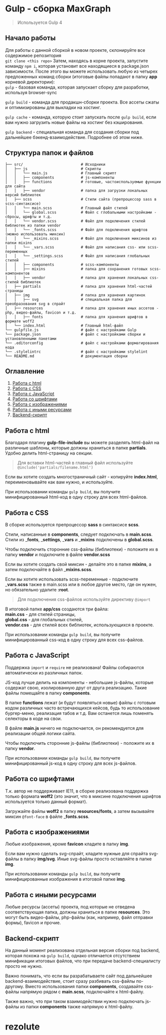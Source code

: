 # Gulp - сборка MaxGraph

> Используется Gulp 4

## Начало работы

Для работы с данной сборкой в новом проекте, склонируйте все содержимое репозитория <br>
`git clone <this repo>`
Затем, находясь в корне проекта, запустите команду `npm i`, которая установит все находящиеся в package.json зависимости.
После этого вы можете использовать любую из четырех предложенных команд сборки (итоговые файлы попадают в папку __app__ корневой директории): <br>
`gulp` - базовая команда, которая запускает сборку для разработки, используя browser-sync


`gulp build` - команда для продакшн-сборки проекта. Все ассеты сжаты и оптимизированы для выкладки на хостинг.

`gulp cache` - команда, которую стоит запускать после `gulp build`, если вам нужно загрузить новые файлы на хостинг без кэширования.

`gulp backend` - специальная команда для создания сборки под дальнейшее бэкенд-взаимодействие. Подробнее об этом ниже.

## Структура папок и файлов

```
├── src/                          # Исходники
│   ├── js                        # Скрипты
│   │   └── main.js               # Главный скрипт
│   │   ├── components            # js-компоненты
│   │   ├── functions             # готовые, частоиспользуемые функции для сайта
│   │   ├── vendor                # папка для загрузки локальных версий библиотек
│   ├── scss                      # Стили сайта (препроцессор sass в scss-синтаксисе)
│   │   └── main.scss             # Главный файл стилей
│   │   └── global.scss           # Файл с глобальными настройками - сбросы, шрифты и т.д.
│   │   └── vendor.scss           # Файл для подключения стилей библиотек из папки vendor
│   │   └── _fonts.scss           # Файл для подключения шрифтов (можно использовать миксин)
│   │   └── _mixins.scss          # Файл для подключения миксинов из папки mixins
│   │   └── _vars.scss            # Файл для написания css- или scss-переменных
│   │   └── _settings.scss        # Файл для написания глобальных стилей
│   │   ├── components            # scss-компоненты
│   │   ├── mixins                # папка для сохранения готовых scss-компонентов
│   │   ├── vendor                # папка для хранения локальных css-стилей библиотек
│   ├── partials                  # папка для хранения html-частей страницы
│   ├── img                       # папка для хранения картинок
│   │   ├── svg                   # специальная папка для преобразования svg в спрайт
│   ├── resources                 # папка для хранения иных ассетов - php, видео-файлы, favicon и т.д.
│   │   ├── fonts                 # папка для хранения шрифтов в формате woff2
│   └── index.html                # Главный html-файл
└── gulpfile.js                   # файл с настройками Gulp
└── package.json                  # файл с настройками сборки и установленными пакетами
└── .editorconfig                 # файл с настройками форматирования кода
└── .stylelintrc                  # файл с настройками stylelint
└── README.md                     # документация сборки
```

## Оглавление
1. [Работа с html](#работа-с-html)
2. [Работа с CSS](#работа-с-css)
3. [Работа с JavaScript](#работа-с-javascript)
4. [Работа со шрифтами](#работа-со-шрифтами)
5. [Работа с изображениями](#работа-с-изображениями)
6. [Работа с иными ресурсами](#работа-с-иными-ресурсами)
7. [Backend-скрипт](#backend-скрипт)


## Работа с html

Благодаря плагину __gulp-file-include__ вы можете разделять html-файл на различные шаблоны, которые должны храниться в папке __partials__. Удобно делить html-страницу на секции.

> Для вставки html-частей в главный файл используйте `@include('partials/filename.html')`

Если вы хотите создать многостраничный сайт - копируйте __index.html__, переименовывайте как вам нужно, и используйте.

При использовании команды `gulp build`, вы получите минифицированный html-код в одну строку для всех html-файлов.

## Работа с CSS

В сборке используется препроцессор __sass__ в синтаксисе __scss__.

Стили, написанные в __components__, следует подключать в __main.scss__.
Стили из ___fonts__, ___settings__, ___vars__ и ___mixins__ подключены в __global.scss__.

Чтобы подключить сторонние css-файлы (библиотеки) - положите их в папку __vendor__ и подключите в файле __vendor.scss__

Если вы хотите создать свой миксин - делайте это в папке __mixins__, а затем подключайте в файл ___mixins.scss__.

Если вы хотите использовать scss-переменные - подключите ___vars.scss__ также в main.scss или в любое другое место, где он нужен, но обязательно удалите __:root__.

> Для подключения css-файлов используйте директиву `@import`

В итоговой папке __app/css__ создаются три файла: <br> __main.css__ - для стилей страницы, <br> __global.css__ - для глобальных стилей, <br> __vendor.css__ - для стилей всех библиотек, использующихся в проекте.

При использовании команды `gulp build`, вы получите минифицированный css-код в одну строку для всех css-файлов. 

## Работа с JavaScript

Поддержка `import` и `require` не реализована! Файлы собираются автоматически из различных папок.

JS-код лучше делить на компоненты - небольшие js-файлы, которые содержат свою, изолированную друг от друга реализацию. Такие файлы помещайте в папку __components__.

В папке __functions__ лежат (и будут появляться новые) файлы с готовым кодом различных часто встречающихся кейсов, будь то использование бургер-меню, реализация табов и т.д. Вам останется лишь поменять селекторы в коде на свои.

В файле __main.js__ ничего не подключается, он рекомендуется для реализации общей логики сайта.

Чтобы подключить сторонние js-файлы (библиотеки) - положите их в папку __vendor__.

При использовании команды `gulp build`, вы получите минифицированный js-код в одну строку для всех js-файлов.

## Работа со шрифтами

Т.к. автор не поддерживает IE11, в сборке реализована поддержка только формата __woff2__ (это значит, что в миксине подключения шрифтов используется только данный формат).

Загружайте файлы __woff2__ в папку __resources/fonts__, а затем вызывайте миксин `@font-face` в файле ___fonts.scss__.

## Работа с изображениями

Любые изображения, кроме __favicon__ кладите в папку __img__.

Если вам нужно сделать svg-спрайт, кладите нужные для спрайта svg-файлы в папку __img/svg__. Иные svg-файлы просто оставляйте в папке __img__.

При использовании команды `gulp build`, вы получите минифицированные изображения в итоговой папке __img__.

## Работа с иными ресурсами

Любые ресурсы (ассеты) проекта, под которые не отведена соответствующая папка, должны храниться в папке __resources__. Это могут быть видео-файлы, php-файлы (как, например, файл отправки формы), favicon и прочие.

## Backend-скрипт

На данный момент реализована отдельная версия сборки под backend, которая похожа на `gulp build`, однако отличается отсутствием минификации итоговых файлов, что при передаче backend-специалисту просто не нужно.

Важно понимать, что если вы разрабатываете сайт под дальнейшее backend-взаимодействие, стоит сразу разбивать css-файлы по-другому. Вместо использования папки __components__, создавайте css-файлы напрямую рядом с __main.scss__, подключайте к html-файлу.

Также важно, что при таком взаимодействии нужно подключать js-файлы из папки __components__ также напрямую к html-файлу.


# rezolute
